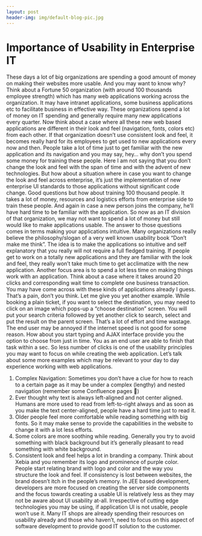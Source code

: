 ```yaml
---
layout: post
header-img: img/default-blog-pic.jpg
---
```


# Importance of Usability in Enterprise IT

These days a lot of big organizations are spending a good amount of money on making their websites more usable. And you may want to know why? Think about a Fortune 50 organization (with around 100 thousands employee strength) which has many web applications working across the organization. It may have intranet applications, some business applications etc to facilitate business in effective way. These organizations spend a lot of money on IT spending and generally require many new applications every quarter. Now think about a case where all these new web based applications are different in their look and feel (navigation, fonts, colors etc) from each other.  If that organization doesn’t use consistent look and feel, it becomes really hard for its employees to get used to new applications every now and then. People take a lot of time just to get familiar with the new application and its navigation and you may say, hey… why don’t you spend some money for training these people. Here I am not saying that you don’t change the look and feel with the span of time and with the advent of new technologies. But how about a situation where in case you want to change the look and feel across enterprise, it’s just the implementation of new enterprise UI standards to those applications without significant code change. Good questions but how about training 100 thousand people. It takes a lot of money, resources and logistics efforts from enterprise side to train these people. And again in case a new person joins the company, he’ll have hard time to be familiar with the application. So now as an IT division of that organization, we may not want to spend a lot of money but still would like to make applications usable. The answer to those questions comes in terms making your applications intuitive. Many organizations really believe the philosophy/slogan of a very well known usability book “Don’t make me think”. The idea is to make the applications so intuitive and self explanatory that you really will not require a full fledged training. If people get to work on a totally new applications and they are familiar with the look and feel, they really won’t take much time to get acclimatize with the new application. Another focus area is to spend a lot less time on making things work with an application. Think about a case where it takes around 20 clicks and corresponding wait time to complete one business transaction. You may have come across with these kinds of applications already I guess. That’s a pain, don’t you think. Let me give you yet another example. While booking a plain ticket, if you want to select the destination, you may need to click on an image which pops-up a “choose destination” screen. You will put your search criteria followed by yet another click to search, select and put the result on the parent screen. That’s a lot of effort and time wastage. The end user may be annoyed if the internet speed is not good for some reason. How about you start typing and AJAX interface provide you the option to choose from just in time. You as an end user are able to finish that task within a sec. So less number of clicks is one of the usability principles you may want to focus on while creating the web application. Let’s talk about some more examples which may be relevant to your day to day experience working with web applications. 

  1. Complex Navigation: Sometimes you don’t have a clue for how to reach to a certain page as it may be under a complex (lengthy) and nested navigation (remember some Confluence pages ) 
  2. Ever thought why text is always left-aligned and not center aligned. Humans are more used to read from left-to-right always and as soon as you make the text center-aligned, people have a hard time just to read it. 
  3. Older people feel more comfortable while reading something with big fonts. So it may make sense to provide the capabilities in the website to change it with a lot less efforts. 
  4. Some colors are more soothing while reading. Generally you try to avoid something with black background but it’s generally pleasant to read something with white background. 
  5. Consistent look and feel helps a lot in branding a company. Think about Xebia and you remember its logo and prominence of purple color. People start relating brand with logo and color and the way you structure the look and feel. If consistency is lost between websites, the brand doesn’t itch in the people’s memory.  In JEE based development, developers are more focused on creating the server side components and the focus towards creating a usable UI is relatively less as they may not be aware about UI usability at-all. Irrespective of cutting edge technologies you may be using, if application UI is not usable, people won’t use it. Many IT shops are already spending their resources on usability already and those who haven’t, need to focus on this aspect of software development to provide good IT solution to the customer.